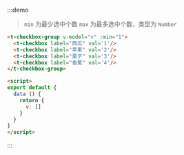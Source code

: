:::demo
> `min` 为最少选中个数 `max` 为最多选中个数，类型为 `Number`
```html
<t-checkbox-group v-model="v" :min="1">
  <t-checkbox label="西瓜" val='1'/>
  <t-checkbox label="苹果" val='2'/>
  <t-checkbox label="栗子" val='3'/>
  <t-checkbox label="香蕉" val='4'/>
</t-checkbox-group>

<script>
export default {
  data () {
    return {
      v: []
    }
  }
}
</script>
```
:::
